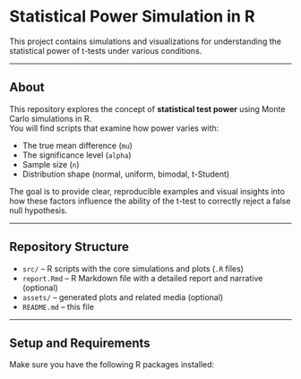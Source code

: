 # Statistical Power Simulation in R

This project contains simulations and visualizations for understanding the statistical power of t-tests under various conditions.

---

## About

This repository explores the concept of **statistical test power** using Monte Carlo simulations in R.  
You will find scripts that examine how power varies with:

- The true mean difference (`mu`)
- The significance level (`alpha`)
- Sample size (`n`)
- Distribution shape (normal, uniform, bimodal, t-Student)

The goal is to provide clear, reproducible examples and visual insights into how these factors influence the ability of the t-test to correctly reject a false null hypothesis.

---

## Repository Structure

- `src/` – R scripts with the core simulations and plots (`.R` files)
- `report.Rmd` – R Markdown file with a detailed report and narrative (optional)
- `assets/` – generated plots and related media (optional)
- `README.md` – this file

---

## Setup and Requirements

Make sure you have the following R packages installed:

